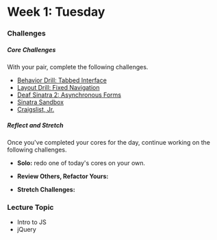 # Week 1: Tuesday

### Challenges

##### Core Challenges
With your pair, complete the following challenges.

- [Behavior Drill: Tabbed Interface]()
- [Layout Drill: Fixed Navigation]()
- [Deaf Sinatra 2: Asynchronous Forms]()
- [Sinatra Sandbox]()
- [Craigslist, Jr.]()

##### Reflect and Stretch
Once you've completed your cores for the day, continue working on the following challenges.

- **Solo:** redo one of today's cores on your own.

- **Review Others, Refactor Yours:**

- **Stretch Challenges:**

### Lecture Topic
* Intro to JS
* jQuery
